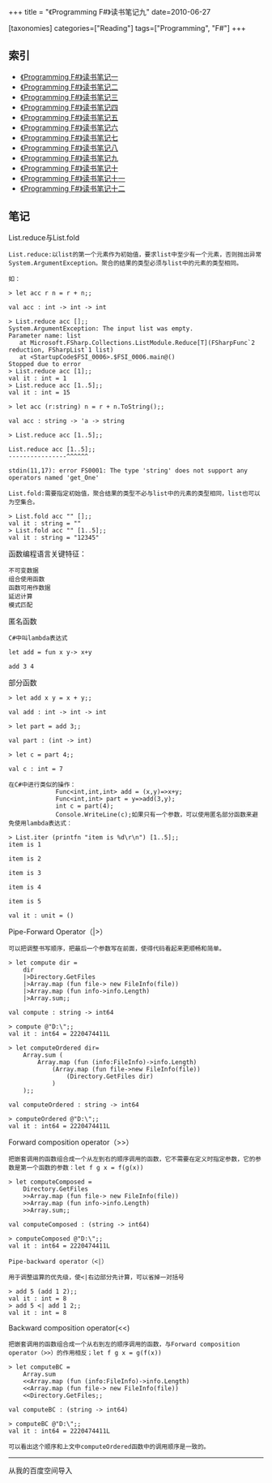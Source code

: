 +++
title = "《Programming F#》读书笔记九"
date=2010-06-27

[taxonomies]
categories=["Reading"]
tags=["Programming", "F#"]
+++
## 索引
- [《Programming F#》读书笔记一](@/blog/life/reading/programming-fsharp/programming-fsharp-1.md)
- [《Programming F#》读书笔记二](@/blog/life/reading/programming-fsharp/programming-fsharp-2.md)
- [《Programming F#》读书笔记三](@/blog/life/reading/programming-fsharp/programming-fsharp-3.md)
- [《Programming F#》读书笔记四](@/blog/life/reading/programming-fsharp/programming-fsharp-4.md)
- [《Programming F#》读书笔记五](@/blog/life/reading/programming-fsharp/programming-fsharp-5.md)
- [《Programming F#》读书笔记六](@/blog/life/reading/programming-fsharp/programming-fsharp-6.md)
- [《Programming F#》读书笔记七](@/blog/life/reading/programming-fsharp/programming-fsharp-7.md)
- [《Programming F#》读书笔记八](@/blog/life/reading/programming-fsharp/programming-fsharp-8.md)
- [《Programming F#》读书笔记九](@/blog/life/reading/programming-fsharp/programming-fsharp-9.md)
- [《Programming F#》读书笔记十](@/blog/life/reading/programming-fsharp/programming-fsharp-10.md)
- [《Programming F#》读书笔记十一](@/blog/life/reading/programming-fsharp/programming-fsharp-11.md)
- [《Programming F#》读书笔记十二](@/blog/life/reading/programming-fsharp/programming-fsharp-12.md)

## 笔记
List.reduce与List.fold

    List.reduce:以list的第一个元素作为初始值，要求list中至少有一个元素，否则抛出异常System.ArgumentException。聚合的结果的类型必须与list中的元素的类型相同。

    如：

    > let acc r n = r + n;;

    val acc : int -> int -> int

    > List.reduce acc [];;
    System.ArgumentException: The input list was empty.
    Parameter name: list
       at Microsoft.FSharp.Collections.ListModule.Reduce[T](FSharpFunc`2 reduction, FSharpList`1 list)
       at <StartupCode$FSI_0006>.$FSI_0006.main@()
    Stopped due to error
    > List.reduce acc [1];;
    val it : int = 1
    > List.reduce acc [1..5];;
    val it : int = 15

    > let acc (r:string) n = r + n.ToString();;

    val acc : string -> 'a -> string

    > List.reduce acc [1..5];;

    List.reduce acc [1..5];;
    ----------------^^^^^^

    stdin(11,17): error FS0001: The type 'string' does not support any operators named 'get_One'

    List.fold:需要指定初始值，聚合结果的类型不必与list中的元素的类型相同，list也可以为空集合。

    > List.fold acc "" [];;
    val it : string = ""
    > List.fold acc "" [1..5];;
    val it : string = "12345"

函数编程语言关键特征：

    不可变数据
    组合使用函数
    函数可用作数据
    延迟计算
    模式匹配

匿名函数

    C#中叫lambda表达式

    let add = fun x y-> x+y

    add 3 4

部分函数

    > let add x y = x + y;;

    val add : int -> int -> int

    > let part = add 3;;

    val part : (int -> int)

    > let c = part 4;;

    val c : int = 7

    在C#中进行类似的操作：
                 Func<int,int,int> add = (x,y)=>x+y;
                 Func<int,int> part = y=>add(3,y);
                 int c = part(4);
                 Console.WriteLine(c);如果只有一个参数，可以使用匿名部分函数来避免使用lambda表达式：

    > List.iter (printfn "item is %d\r\n") [1..5];;
    item is 1

    item is 2

    item is 3

    item is 4

    item is 5

    val it : unit = ()

Pipe-Forward Operator（|>）

    可以把调整书写顺序，把最后一个参数写在前面，使得代码看起来更顺畅和简单。

    > let compute dir =
        dir
        |>Directory.GetFiles
        |>Array.map (fun file-> new FileInfo(file))
        |>Array.map (fun info->info.Length)
        |>Array.sum;;

    val compute : string -> int64

    > compute @"D:\";;
    val it : int64 = 2220474411L

    > let computeOrdered dir=
        Array.sum (
            Array.map (fun (info:FileInfo)->info.Length)
                (Array.map (fun file->new FileInfo(file))
                    (Directory.GetFiles dir)
                )
        );;

    val computeOrdered : string -> int64

    > computeOrdered @"D:\";;
    val it : int64 = 2220474411L

Forward composition operator（>>）

    把嵌套调用的函数组合成一个从左到右的顺序调用的函数，它不需要在定义时指定参数，它的参数是第一个函数的参数：let f g x = f(g(x))

    > let computeComposed =
        Directory.GetFiles
        >>Array.map (fun file-> new FileInfo(file))
        >>Array.map (fun info->info.Length)
        >>Array.sum;;

    val computeComposed : (string -> int64)

    > computeComposed @"D:\";;
    val it : int64 = 2220474411L

    Pipe-backward operator（<|）

    用于调整运算的优先级，使<|右边部分先计算，可以省掉一对括号

    > add 5 (add 1 2);;
    val it : int = 8
    > add 5 <| add 1 2;;
    val it : int = 8

Backward composition operator(<<)

    把嵌套调用的函数组合成一个从右到左的顺序调用的函数，与Forward composition operator（>>）的作用相反；let f g x = g(f(x))

    > let computeBC =
        Array.sum
        <<Array.map (fun (info:FileInfo)->info.Length)
        <<Array.map (fun file-> new FileInfo(file))
        <<Directory.GetFiles;;

    val computeBC : (string -> int64)

    > computeBC @"D:\";;
    val it : int64 = 2220474411L

    可以看出这个顺序和上文中computeOrdered函数中的调用顺序是一致的。

---
从我的百度空间导入